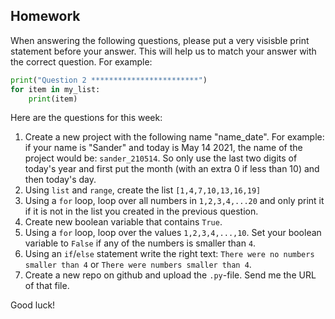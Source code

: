 Homework
-

When answering the following questions, please put a very visisble print statement before your answer. This will help us to match your answer with the correct question. For example:

```Python
print("Question 2 ************************")
for item in my_list:
    print(item)
```

Here are the questions for this week:

1. Create a new project with the following name "name_date". For example: if your name is "Sander" and today is May 14 2021, the name of the project would be: `sander_210514`. So only use the last two digits of today's year and first put the month (with an extra 0 if less than 10) and then today's day.
1. Using `list` and `range`, create the list `[1,4,7,10,13,16,19]`
1. Using a `for` loop, loop over all numbers in `1,2,3,4,...20` and only print it if it is not in the list you created in the previous question.
1. Create new boolean variable that contains `True`.
1. Using a `for` loop, loop over the values `1,2,3,4,...,10`. Set your boolean variable to `False` if any of the numbers is smaller than `4`.
1. Using an `if`/`else` statement write the right text: `There were no numbers smaller than 4` or `There were numbers smaller than 4`.
1. Create a new repo on github and upload the `.py`-file. Send me the URL of that file.

Good luck!
